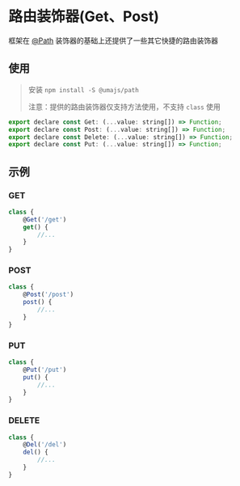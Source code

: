 # 路由装饰器(Get、Post)

框架在 [@Path](../基础功能/Router.md#path修饰器) 装饰器的基础上还提供了一些其它快捷的路由装饰器

## 使用

> 安装 `npm install -S @umajs/path`
>
> 注意：提供的路由装饰器仅支持方法使用，不支持 `class` 使用

```js
export declare const Get: (...value: string[]) => Function;
export declare const Post: (...value: string[]) => Function;
export declare const Delete: (...value: string[]) => Function;
export declare const Put: (...value: string[]) => Function;
```

## 示例

### GET
```js
class {
    @Get('/get')
    get() {
        //...
    }
}
```

### POST
```js
class {
    @Post('/post')
    post() {
        //...
    }
}
```

### PUT
```js
class {
    @Put('/put')
    put() {
        //...
    }
}
```

### DELETE
```js
class {
    @Del('/del')
    del() {
        //...
    }
}
```
